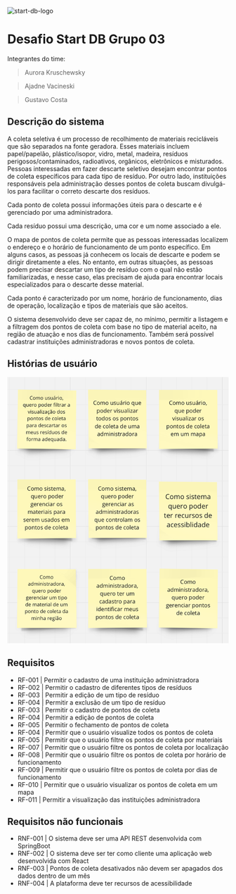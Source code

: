 ![start-db-logo](https://github.com/gustavo-p0/desafio_db_grupo_03/assets/83771792/aa2bb5ea-5f9c-46d8-b2a4-51f49b5b6ed1)


# Desafio Start DB Grupo 03

Integrantes do time:

> Aurora Kruschewsky

> Ajadne Vacineski

> Gustavo Costa

## Descrição do sistema

A coleta seletiva é um processo de recolhimento de materiais recicláveis que são separados na fonte geradora. Esses materiais incluem papel/papelão, plástico/isopor, vidro, metal, madeira, resíduos perigosos/contaminados, radioativos, orgânicos, eletrônicos e misturados. Pessoas interessadas em fazer descarte seletivo desejam encontrar pontos de coleta específicos para cada tipo de resíduo. Por outro lado, instituições responsáveis pela administração desses pontos de coleta buscam divulgá-los para facilitar o correto descarte dos resíduos.

Cada ponto de coleta possui informações úteis para o descarte e é gerenciado por uma administradora.

Cada resíduo possui uma descrição, uma cor e um nome associado a ele. 

O mapa de pontos de coleta permite que as pessoas interessadas localizem o endereço e o horário de funcionamento de um ponto específico. Em alguns casos, as pessoas já conhecem os locais de descarte e podem se dirigir diretamente a eles. No entanto, em outras situações, as pessoas podem precisar descartar um tipo de resíduo com o qual não estão familiarizadas, e nesse caso, elas precisam de ajuda para encontrar locais especializados para o descarte desse material.

Cada ponto é caracterizado por um nome, horário de funcionamento, dias de operação, localização e tipos de materiais que são aceitos. 

O sistema desenvolvido deve ser capaz de, no mínimo, permitir a listagem e a filtragem dos pontos de coleta com base no tipo de material aceito, na região de atuação e nos dias de funcionamento. Também será possível cadastrar instituições administradoras e novos pontos de coleta.

## Histórias de usuário

![historias-de-usuario](Historias_de_usuario.png)

## Requisitos

- RF-001 | Permitir o cadastro de uma instituição administradora
- RF-002 | Permitir o cadastro de diferentes tipos de resíduos
- RF-003 | Permitir a edição de um tipo de resíduo
- RF-004 | Permitir a exclusão de um tipo de resíduo
- RF-003 | Permitir o cadastro de pontos de coleta
- RF-004 | Permitir a edição de pontos de coleta
- RF-005 | Permitir o fechamento de pontos de coleta
- RF-004 | Permitir que o usuário visualize todos os pontos de coleta
- RF-005 | Permitir que o usuário filtre os pontos de coleta por materiais
- RF-007 | Permitir que o usuário filtre os pontos de coleta por localização
- RF-008 | Permitir que o usuário filtre os pontos de coleta por horário de funcionamento
- RF-009 | Permitir que o usuário filtre os pontos de coleta por dias de funcionamento
- RF-010 | Permitir que o usuário visualizar os pontos de coleta em um mapa
- RF-011 | Permitir a visualização das instituições administradora

## Requisitos não funcionais

- RNF-001 | O sistema deve ser uma API REST desenvolvida com SpringBoot
- RNF-002 | O sistema deve ser ter como cliente uma aplicação web desenvolvida com React
- RNF-003 | Pontos de coleta desativados não devem ser apagados dos dados dentro de um mês
- RNF-004 | A plataforma deve ter recursos de acessibilidade
